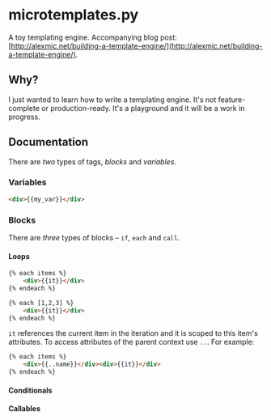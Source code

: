 microtemplates.py
=================

A toy templating engine. Accompanying blog post:
[http://alexmic.net/building-a-template-engine/](http://alexmic.net/building-a-template-engine/).

## Why?

I just wanted to learn how to write a templating engine. It's not feature-complete or production-ready.
It's a playground and it will be a work in progress.

## Documentation

There are *two* types of tags, *blocks* and *variables*.

### Variables

```html
<div>{{my_var}}</div>
```

### Blocks

There are *three* types of blocks – `if`, `each` and `call`.

#### Loops

```html
{% each items %}
    <div>{{it}}</div>
{% endeach %}

{% each [1,2,3] %}
    <div>{{it}}</div>
{% endeach %}
```

`it` references the current item in the iteration and it is scoped to this item's
attributes. To access attributes of the parent context use `..`. For example:

```html
{% each items %}
    <div>{{..name}}</div><div>{{it}}</div>
{% endeach %}
```

#### Conditionals


#### Callables